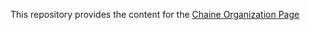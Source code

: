 This repository provides the content for the [Chaine Organization Page](https://github.com/chaineapp)
